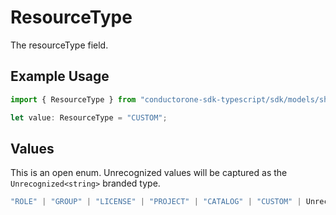 # ResourceType

The resourceType field.

## Example Usage

```typescript
import { ResourceType } from "conductorone-sdk-typescript/sdk/models/shared";

let value: ResourceType = "CUSTOM";
```

## Values

This is an open enum. Unrecognized values will be captured as the `Unrecognized<string>` branded type.

```typescript
"ROLE" | "GROUP" | "LICENSE" | "PROJECT" | "CATALOG" | "CUSTOM" | Unrecognized<string>
```